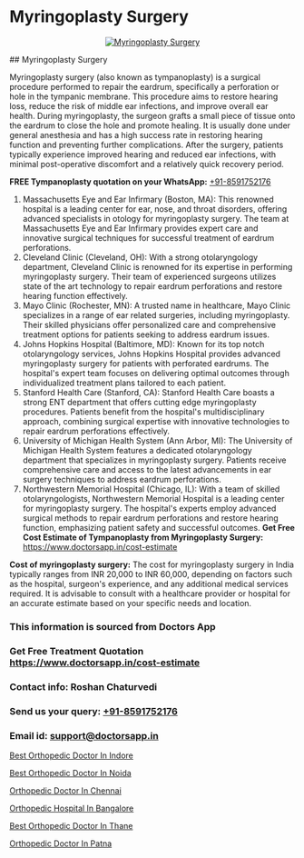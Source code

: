 # Myringoplasty Surgery

<p align="center">
  <a href="null">
    <img src="null" alt="Myringoplasty Surgery">
  </a>
</p>
## Myringoplasty Surgery

Myringoplasty surgery (also known as tympanoplasty) is a surgical procedure performed to repair the eardrum, specifically a perforation or hole in the tympanic membrane. This procedure aims to restore hearing loss, reduce the risk of middle ear infections, and improve overall ear health. During myringoplasty, the surgeon grafts a small piece of tissue onto the eardrum to close the hole and promote healing. It is usually done under general anesthesia and has a high success rate in restoring hearing function and preventing further complications. After the surgery, patients typically experience improved hearing and reduced ear infections, with minimal post-operative discomfort and a relatively quick recovery period.

**FREE Tympanoplasty quotation on your WhatsApp:**  [+91-8591752176](https://api.whatsapp.com/send?phone=8591752176)

1) Massachusetts Eye and Ear Infirmary (Boston, MA): This renowned hospital is a leading center for ear, nose, and throat disorders, offering advanced specialists in otology for myringoplasty surgery. The team at Massachusetts Eye and Ear Infirmary provides expert care and innovative surgical techniques for successful treatment of eardrum perforations.
2) Cleveland Clinic (Cleveland, OH): With a strong otolaryngology department, Cleveland Clinic is renowned for its expertise in performing myringoplasty surgery. Their team of experienced surgeons utilizes state of the art technology to repair eardrum perforations and restore hearing function effectively.
3) Mayo Clinic (Rochester, MN): A trusted name in healthcare, Mayo Clinic specializes in a range of ear related surgeries, including myringoplasty. Their skilled physicians offer personalized care and comprehensive treatment options for patients seeking to address eardrum issues.
4) Johns Hopkins Hospital (Baltimore, MD): Known for its top notch otolaryngology services, Johns Hopkins Hospital provides advanced myringoplasty surgery for patients with perforated eardrums. The hospital's expert team focuses on delivering optimal outcomes through individualized treatment plans tailored to each patient.
5) Stanford Health Care (Stanford, CA): Stanford Health Care boasts a strong ENT department that offers cutting edge myringoplasty procedures. Patients benefit from the hospital's multidisciplinary approach, combining surgical expertise with innovative technologies to repair eardrum perforations effectively.
6) University of Michigan Health System (Ann Arbor, MI): The University of Michigan Health System features a dedicated otolaryngology department that specializes in myringoplasty surgery. Patients receive comprehensive care and access to the latest advancements in ear surgery techniques to address eardrum perforations.
7) Northwestern Memorial Hospital (Chicago, IL): With a team of skilled otolaryngologists, Northwestern Memorial Hospital is a leading center for myringoplasty surgery. The hospital's experts employ advanced surgical methods to repair eardrum perforations and restore hearing function, emphasizing patient safety and successful outcomes.
**Get Free Cost Estimate of Tympanoplasty from Myringoplasty Surgery:** https://www.doctorsapp.in/cost-estimate

**Cost of myringoplasty surgery:**
The cost for myringoplasty surgery in India typically ranges from INR 20,000 to INR 60,000, depending on factors such as the hospital, surgeon's experience, and any additional medical services required. It is advisable to consult with a healthcare provider or hospital for an accurate estimate based on your specific needs and location.

### This information is sourced from Doctors App 
### Get Free Treatment Quotation https://www.doctorsapp.in/cost-estimate
### Contact info: Roshan Chaturvedi 
### Send us your query: [+91-8591752176](https://api.whatsapp.com/send?phone=8591752176) 
### Email id: support@doctorsapp.in

[Best Orthopedic Doctor In Indore](https://www.linkedin.com/pulse/best-orthopedic-doctor-indore-doctorsapp-khulna-vpxee/?lipi=urn%3Ali%3Apage%3Ad_flagship3_publishing_published%3B6s0HL1EnS62Kk1Ppug3b7A%3D%3D)

[Best Orthopedic Doctor In Noida](https://www.linkedin.com/pulse/best-orthopedic-doctor-noida-doctorsapp-chittagong-amaue?trackingId=JAPdyUOE9TwT6UE3wtmroQ%3D%3D&lipi=urn%3Ali%3Apage%3Ad_flagship3_company_admin%3BK7pDwyqSQgabgpAl1%2Bo97w%3D%3D)

[Orthopedic Doctor In Chennai](https://medium.com/@manish632504/orthopedic-doctor-in-chennai-068b4531fa11)

[Orthopedic Hospital In Bangalore](https://medium.com/@vimalrana22/orthopedic-hospital-in-bangalore-ba14bbeeed06)

[Best Orthopedic Doctor In Thane](https://doctors-apps.github.io/doctorsapp/best-orthopedic-doctor-in-thane)

[Orthopedic Doctor In Patna](https://doctors-apps.github.io/doctorsapp/orthopedic-doctor-in-patna)

